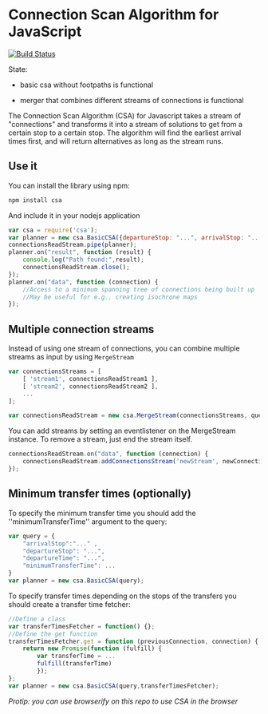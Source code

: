 # Connection Scan Algorithm for JavaScript
[![Build Status](https://travis-ci.org/linkedconnections/csa.js.svg)](https://travis-ci.org/linkedconnections/csa.js)

State: 

* basic csa without footpaths is functional

* merger that combines different streams of connections is functional

The Connection Scan Algorithm (CSA) for Javascript takes a stream of "connections" and transforms it into a stream of solutions to get from a certain stop to a certain stop. The algorithm will find the earliest arrival times first, and will return alternatives as long as the stream runs.

## Use it

You can install the library using npm:

```bash
npm install csa
```

And include it in your nodejs application
```javascript
var csa = require('csa');
var planner = new csa.BasicCSA({departureStop: "...", arrivalStop: "...",departureTime:new Date()});
connectionsReadStream.pipe(planner);
planner.on("result", function (result) {
    console.log("Path found:",result);
    connectionsReadStream.close();
});
planner.on("data", function (connection) {
    //Access to a minimum spanning tree of connections being built up
    //May be useful for e.g., creating isochrone maps
});
```

## Multiple connection streams

Instead of using one stream of connections, you can combine multiple streams as input by using `MergeStream`
```javascript
var connectionsStreams = [
	[ 'stream1', connectionsReadStream1 ],
	[ 'stream2', connectionsReadStream2 ],
	...
];

var connectionsReadStream = new csa.MergeStream(connectionsStreams, query.departureTime);
```

You can add streams by setting an eventlistener on the MergeStream instance.
To remove a stream, just end the stream itself.
```javascript
connectionsReadStream.on("data", function (connection) {
	connectionsReadStream.addConnectionsStream('newStream', newConnectionsReadStream);
});
```

## Minimum transfer times (optionally)
To specify the minimum transfer time you should add the ''minimumTransferTime'' argument to the query:
```javascript
var query = {
	"arrivalStop":"..." , 
	"departureStop": "...", 
	"departureTime": "...",
	"minimumTransferTime": ...
}
var planner = new csa.BasicCSA(query);
```

To specify transfer times depending on the stops of the transfers you should create a transfer time fetcher:
```javascript
//Define a class
var transferTimesFetcher = function() {};
//Define the get function
transferTimesFetcher.get = function (previousConnection, connection) {
	return new Promise(function (fulfill) {
		var transferTime = ...
		fulfill(transferTime)
        });
};
var planner = new csa.BasicCSA(query,transferTimesFetcher);
```

_Protip: you can use browserify on this repo to use CSA in the browser_
